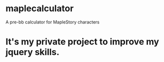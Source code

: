 # maplecalculator
A pre-bb calculator for MapleStory characters

# It's my private project to improve my jquery skills.
